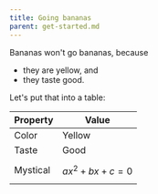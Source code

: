 ```yaml
---
title: Going bananas
parent: get-started.md    
---
```


Bananas won't go bananas, because
* they are yellow, and
* they taste good.

Let's put that into a table:

Property | Value
---------|---------
Color    | Yellow
Taste    | Good
Mystical | $$ ax^2 + bx + c = 0 $$
